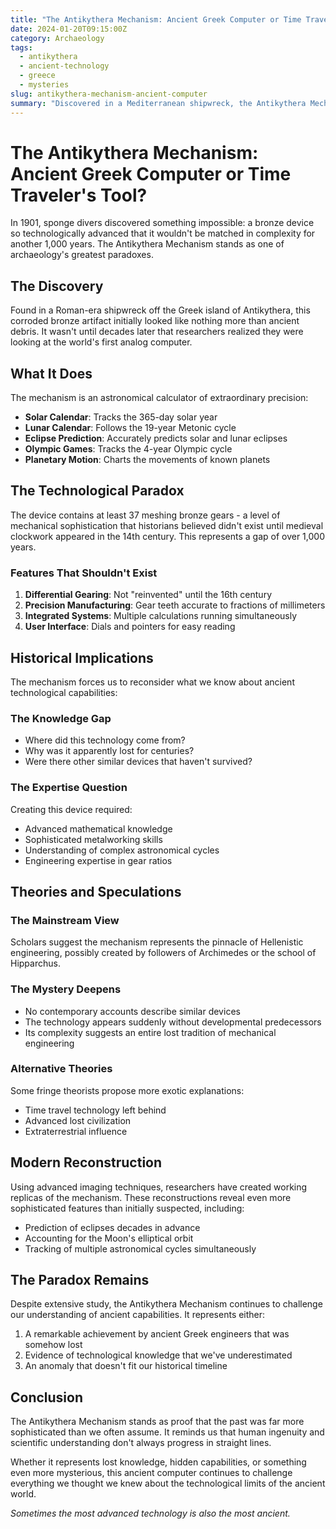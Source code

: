 ```yaml
---
title: "The Antikythera Mechanism: Ancient Greek Computer or Time Traveler's Tool?"
date: 2024-01-20T09:15:00Z
category: Archaeology
tags:
  - antikythera
  - ancient-technology
  - greece
  - mysteries
slug: antikythera-mechanism-ancient-computer
summary: "Discovered in a Mediterranean shipwreck, the Antikythera Mechanism's sophisticated gear system suggests technological capabilities that shouldn't have existed in ancient Greece."
---
```

# The Antikythera Mechanism: Ancient Greek Computer or Time Traveler's Tool?

In 1901, sponge divers discovered something impossible: a bronze device so technologically advanced that it wouldn't be matched in complexity for another 1,000 years. The Antikythera Mechanism stands as one of archaeology's greatest paradoxes.

## The Discovery

Found in a Roman-era shipwreck off the Greek island of Antikythera, this corroded bronze artifact initially looked like nothing more than ancient debris. It wasn't until decades later that researchers realized they were looking at the world's first analog computer.

## What It Does

The mechanism is an astronomical calculator of extraordinary precision:

- **Solar Calendar**: Tracks the 365-day solar year
- **Lunar Calendar**: Follows the 19-year Metonic cycle
- **Eclipse Prediction**: Accurately predicts solar and lunar eclipses
- **Olympic Games**: Tracks the 4-year Olympic cycle
- **Planetary Motion**: Charts the movements of known planets

## The Technological Paradox

The device contains at least 37 meshing bronze gears - a level of mechanical sophistication that historians believed didn't exist until medieval clockwork appeared in the 14th century. This represents a gap of over 1,000 years.

### Features That Shouldn't Exist

1. **Differential Gearing**: Not "reinvented" until the 16th century
2. **Precision Manufacturing**: Gear teeth accurate to fractions of millimeters
3. **Integrated Systems**: Multiple calculations running simultaneously
4. **User Interface**: Dials and pointers for easy reading

## Historical Implications

The mechanism forces us to reconsider what we know about ancient technological capabilities:

### The Knowledge Gap
- Where did this technology come from?
- Why was it apparently lost for centuries?
- Were there other similar devices that haven't survived?

### The Expertise Question
Creating this device required:
- Advanced mathematical knowledge
- Sophisticated metalworking skills
- Understanding of complex astronomical cycles
- Engineering expertise in gear ratios

## Theories and Speculations

### The Mainstream View
Scholars suggest the mechanism represents the pinnacle of Hellenistic engineering, possibly created by followers of Archimedes or the school of Hipparchus.

### The Mystery Deepens
- No contemporary accounts describe similar devices
- The technology appears suddenly without developmental predecessors
- Its complexity suggests an entire lost tradition of mechanical engineering

### Alternative Theories
Some fringe theorists propose more exotic explanations:
- Time travel technology left behind
- Advanced lost civilization
- Extraterrestrial influence

## Modern Reconstruction

Using advanced imaging techniques, researchers have created working replicas of the mechanism. These reconstructions reveal even more sophisticated features than initially suspected, including:

- Prediction of eclipses decades in advance
- Accounting for the Moon's elliptical orbit
- Tracking of multiple astronomical cycles simultaneously

## The Paradox Remains

Despite extensive study, the Antikythera Mechanism continues to challenge our understanding of ancient capabilities. It represents either:

1. A remarkable achievement by ancient Greek engineers that was somehow lost
2. Evidence of technological knowledge that we've underestimated
3. An anomaly that doesn't fit our historical timeline

## Conclusion

The Antikythera Mechanism stands as proof that the past was far more sophisticated than we often assume. It reminds us that human ingenuity and scientific understanding don't always progress in straight lines.

Whether it represents lost knowledge, hidden capabilities, or something even more mysterious, this ancient computer continues to challenge everything we thought we knew about the technological limits of the ancient world.

*Sometimes the most advanced technology is also the most ancient.*
